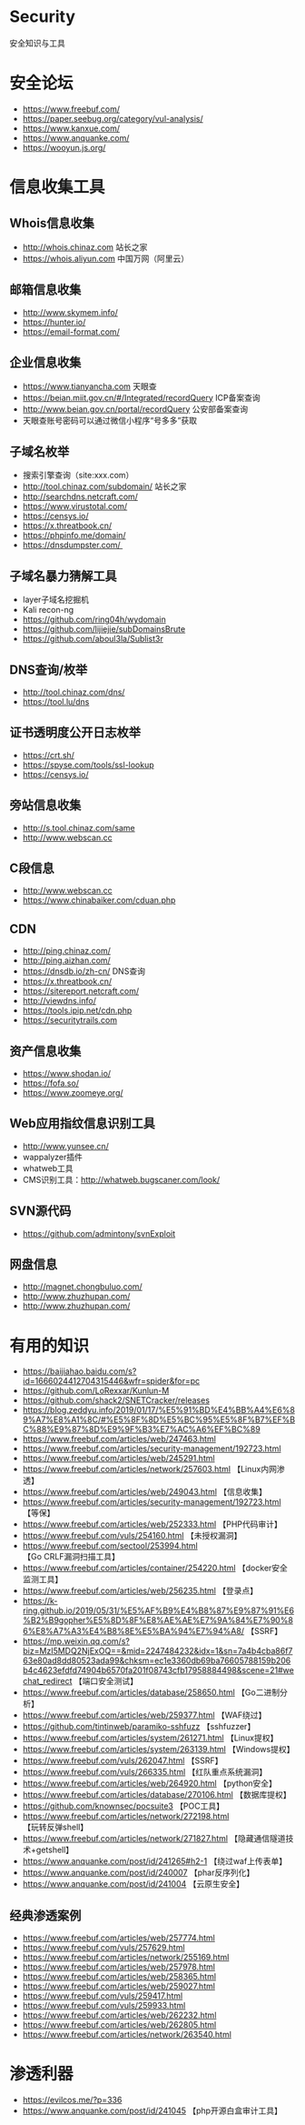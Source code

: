 # Security
安全知识与工具

# 安全论坛
- https://www.freebuf.com/
- https://paper.seebug.org/category/vul-analysis/
- https://www.kanxue.com/
- https://www.anquanke.com/
- https://wooyun.js.org/

# 信息收集工具
## Whois信息收集
- http://whois.chinaz.com 站长之家
- https://whois.aliyun.com 中国万网（阿里云）
## 邮箱信息收集
- http://www.skymem.info/
- https://hunter.io/ 
- https://email-format.com/
## 企业信息收集
- https://www.tianyancha.com 天眼查
- https://beian.miit.gov.cn/#/Integrated/recordQuery ICP备案查询
- http://www.beian.gov.cn/portal/recordQuery 公安部备案查询
- 天眼查账号密码可以通过微信小程序“号多多”获取
## 子域名枚举
- 搜索引擎查询（site:xxx.com）
- http://tool.chinaz.com/subdomain/ 站长之家
- http://searchdns.netcraft.com/ 
- https://www.virustotal.com/ 
- https://censys.io/
- https://x.threatbook.cn/
- https://phpinfo.me/domain/
- https://dnsdumpster.com/ 
## 子域名暴力猜解工具
- layer子域名挖掘机
- Kali recon-ng
- https://github.com/ring04h/wydomain 
- https://github.com/lijiejie/subDomainsBrute
- https://github.com/aboul3la/Sublist3r
## DNS查询/枚举
- http://tool.chinaz.com/dns/
- https://tool.lu/dns
## 证书透明度公开日志枚举
- https://crt.sh/
- https://spyse.com/tools/ssl-lookup
- https://censys.io/
## 旁站信息收集
- http://s.tool.chinaz.com/same
- http://www.webscan.cc
## C段信息
- http://www.webscan.cc
- https://www.chinabaiker.com/cduan.php
## CDN
- http://ping.chinaz.com/
- http://ping.aizhan.com/
- https://dnsdb.io/zh-cn/ DNS查询
- https://x.threatbook.cn/
- https://sitereport.netcraft.com/
- http://viewdns.info/
- https://tools.ipip.net/cdn.php
- https://securitytrails.com
## 资产信息收集
- https://www.shodan.io/
- https://fofa.so/
- https://www.zoomeye.org/
## Web应用指纹信息识别工具
- http://www.yunsee.cn/
- wappalyzer插件 
- whatweb工具
- CMS识别工具：http://whatweb.bugscaner.com/look/
## SVN源代码
- https://github.com/admintony/svnExploit
## 网盘信息
- http://magnet.chongbuluo.com/
- http://www.zhuzhupan.com/
- http://www.zhuzhupan.com/

# 有用的知识
- https://baijiahao.baidu.com/s?id=1666024412704315446&wfr=spider&for=pc
- https://github.com/LoRexxar/Kunlun-M
- https://github.com/shack2/SNETCracker/releases
- https://blog.zeddyu.info/2019/01/17/%E5%91%BD%E4%BB%A4%E6%89%A7%E8%A1%8C/#%E5%8F%8D%E5%BC%95%E5%8F%B7%EF%BC%88%E9%87%8D%E9%9F%B3%E7%AC%A6%EF%BC%89
- https://www.freebuf.com/articles/web/247463.html
- https://www.freebuf.com/articles/security-management/192723.html
- https://www.freebuf.com/articles/web/245291.html
- https://www.freebuf.com/articles/network/257603.html  【Linux内网渗透】
- https://www.freebuf.com/articles/web/249043.html  【信息收集】
- https://www.freebuf.com/articles/security-management/192723.html  【等保】
- https://www.freebuf.com/articles/web/252333.html  【PHP代码审计】
- https://www.freebuf.com/vuls/254160.html  【未授权漏洞】
- https://www.freebuf.com/sectool/253994.html  【Go CRLF漏洞扫描工具】
- https://www.freebuf.com/articles/container/254220.html  【docker安全监测工具】
- https://www.freebuf.com/articles/web/256235.html  【登录点】
- https://k-ring.github.io/2019/05/31/%E5%AF%B9%E4%B8%87%E9%87%91%E6%B2%B9gopher%E5%8D%8F%E8%AE%AE%E7%9A%84%E7%90%86%E8%A7%A3%E4%B8%8E%E5%BA%94%E7%94%A8/  【SSRF】
- https://mp.weixin.qq.com/s?biz=MzI5MDQ2NjExOQ==&mid=2247484232&idx=1&sn=7a4b4cba86f763e80ad8dd80523ada99&chksm=ec1e3360db69ba76605788159b206b4c4623efdfd74904b6570fa201f08743cfb17958884498&scene=21#wechat_redirect  【端口安全测试】
- https://www.freebuf.com/articles/database/258650.html 【Go二进制分析】
- https://www.freebuf.com/articles/web/259377.html 【WAF绕过】
- https://github.com/tintinweb/paramiko-sshfuzz  【sshfuzzer】
- https://www.freebuf.com/articles/system/261271.html 【Linux提权】
- https://www.freebuf.com/articles/system/263139.html 【Windows提权】
- https://www.freebuf.com/vuls/262047.html 【SSRF】
- https://www.freebuf.com/vuls/266335.html 【红队重点系统漏洞】
- https://www.freebuf.com/articles/web/264920.html  【python安全】
- https://www.freebuf.com/articles/database/270106.html 【数据库提权】
- https://github.com/knownsec/pocsuite3 【POC工具】
- https://www.freebuf.com/articles/network/272198.html 【玩转反弹shell】
- https://www.freebuf.com/articles/network/271827.html 【隐藏通信隧道技术+getshell】
- https://www.anquanke.com/post/id/241265#h2-1 【绕过waf上传表单】
- https://www.anquanke.com/post/id/240007  【phar反序列化】
- https://www.anquanke.com/post/id/241004  【云原生安全】


## 经典渗透案例
- https://www.freebuf.com/articles/web/257774.html 
- https://www.freebuf.com/vuls/257629.html
- https://www.freebuf.com/articles/network/255169.html
- https://www.freebuf.com/articles/web/257978.html
- https://www.freebuf.com/articles/web/258365.html
- https://www.freebuf.com/articles/web/259027.html
- https://www.freebuf.com/vuls/259417.html
- https://www.freebuf.com/vuls/259933.html
- https://www.freebuf.com/articles/web/262232.html
- https://www.freebuf.com/articles/web/262805.html
- https://www.freebuf.com/articles/network/263540.html

# 渗透利器
- https://evilcos.me/?p=336
- https://www.anquanke.com/post/id/241045 【php开源白盒审计工具】
